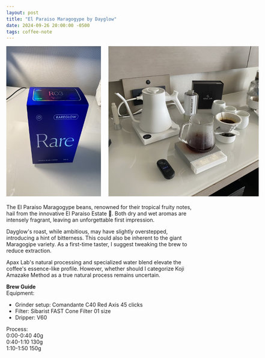 ```yaml
---
layout: post
title: "El Paraiso Maragogype by Dayglow"
date: 2024-09-26 20:00:00 -0500
tags: coffee-note
---
```


<div style="display: flex; justify-content: space-between; align-items: flex-start; gap: 20px; margin-bottom: 20px;">
<img src="/images/2024-09-24-El-Paraiso-Maragogype/el-paraiso-maragogype.png" alt="El Paraiso Maragogype Packaging" style="max-width: 50%; height: 400px;">
  <img src="/images/2024-09-24-El-Paraiso-Maragogype/setup.png" alt="Set up" style="width: 400px; height: 400px;">
</div>

The El Paraiso Maragogype beans, renowned for their tropical fruity notes, hail from the innovative El Paraiso Estate 🥇. Both dry and wet aromas are intensely fragrant, leaving an unforgettable first impression.

Dayglow's roast, while ambitious, may have slightly overstepped, introducing a hint of bitterness. This could also be inherent to the giant Maragogipe variety. As a first-time taster, I suggest tweaking the brew to reduce extraction.

Apax Lab's natural processing and specialized water blend elevate the coffee's essence-like profile. However, whether should I categorize Koji Amazake Method as a true natural process remains uncertain.

**Brew Guide** <br>
Equipment:
- Grinder setup: Comandante C40 Red Axis 45 clicks
- Filter: Sibarist FAST Cone Filter 01 size
- Dripper: V60

Process:<br>
0:00-0:40 40g <br>
0:40-1:10 130g <br>
1:10-1:50 150g